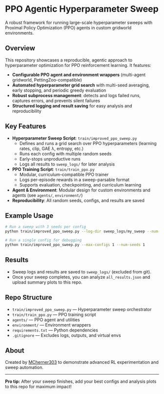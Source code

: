 # PPO Agentic Hyperparameter Sweep

A robust framework for running large-scale hyperparameter sweeps with Proximal Policy Optimization (PPO) agents in custom gridworld environments.

## Overview
This repository showcases a reproducible, agentic approach to hyperparameter optimization for PPO reinforcement learning. It features:

- **Configurable PPO agent and environment wrappers** (multi-agent gridworld, PettingZoo-compatible)
- **Automated hyperparameter grid search** with multi-seed averaging, early stopping, and periodic greedy evaluation
- **Robust subprocess management**: detects and logs failed runs, captures errors, and prevents silent failures
- **Structured logging and result saving** for easy analysis and reproducibility

## Key Features
- **Hyperparameter Sweep Script**: `train/improved_ppo_sweep.py`
    - Defines and runs a grid search over PPO hyperparameters (learning rates, clip, GAE λ, entropy, etc.)
    - Runs each config with multiple random seeds
    - Early-stops unproductive runs
    - Logs all results to `sweep_logs/` for later analysis
- **PPO Training Script**: `train/train_ppo.py`
    - Modular, curriculum-compatible PPO trainer
    - Logs per-episode rewards in a sweep-parsable format
    - Supports evaluation, checkpointing, and curriculum learning
- **Agent & Environment**: Modular design for custom environments and agents (see `agents/`, `environment/`)
- **Reproducibility**: All random seeds, configs, and results are saved

## Example Usage

```bash
# Run a sweep with 3 seeds per config
python train/improved_ppo_sweep.py --log-dir sweep_logs/my_sweep --num-seeds 3

# Run a single config for debugging
python train/improved_ppo_sweep.py --max-configs 1 --num-seeds 1
```

## Results
- Sweep logs and results are saved to `sweep_logs/` (excluded from git).
- Once your sweep completes, you can analyze `all_results.json` and upload summary plots to this repo.

## Repo Structure
- `train/improved_ppo_sweep.py` — Hyperparameter sweep orchestrator
- `train/train_ppo.py` — PPO training script
- `agents/` — PPO agent and utilities
- `environment/` — Environment wrappers
- `requirements.txt` — Python dependencies
- `.gitignore` — Excludes logs, outputs, and virtual envs

## About
Created by [MCherner303](https://github.com/MCherner303) to demonstrate advanced RL experimentation and sweep automation.

---

**Pro tip:** After your sweep finishes, add your best configs and analysis plots to this repo for maximum impact!
